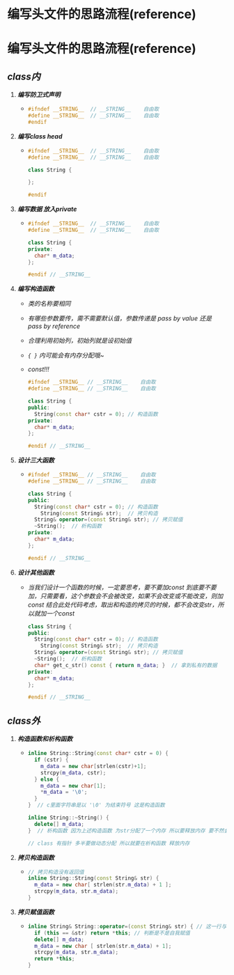 # 编写头文件的思路流程(reference)


# 编写头文件的思路流程(reference)

## ***class内***

1. ***编写防卫式声明***
   
   - ```cpp
     #ifndef __STRING__  // __STRING__    自由取
     #define __STRING__  // __STRING__    自由取
     #endif
     ```

2. ***编写class head***
   
   - ```cpp
     #ifndef __STRING__  // __STRING__    自由取
     #define __STRING__  // __STRING__    自由取
     
     class String {
     
     };
     
     #endif
     ```

3. ***编写数据 放入private***
   
   - ```cpp
     #ifndef __STRING__  // __STRING__    自由取
     #define __STRING__  // __STRING__    自由取
     
     class String {
     private:
       char* m_data;
     };
     
     #endif // __STRING__
     ```

4. ***编写构造函数***
   
   - *类的名称要相同*
   
   - *有哪些参数要传，需不需要默认值，参数传递是 pass by value 还是 pass by reference*
   
   - *合理利用初始列，初始列就是设初始值*
   
   - *`{ }` 内可能会有内存分配哦~*
   
   - *const!!!*
     
     ```cpp
     #ifndef __STRING__ // __STRING__    自由取
     #define __STRING__ // __STRING__    自由取
     
     class String {
     public:
       String(const char* cstr = 0); // 构造函数
     private:
       char* m_data;
     };
     
     #endif // __STRING__
     ```

5. ***设计三大函数***
   
   - ```cpp
     #ifndef __STRING__ // __STRING__    自由取
     #define __STRING__ // __STRING__    自由取
     
     class String {
     public:
       String(const char* cstr = 0); // 构造函数
         String(const String& str);  // 拷贝构造
       String& operator=(const String& str); // 拷贝赋值
       ~String();  // 析构函数
     private:
       char* m_data;
     };
     
     #endif // __STRING__
     ```

6. ***设计其他函数***
   
   - *当我们设计一个函数的时候，一定要思考，要不要加const*
     *到底要不要加，只需要看，这个参数会不会被改变，如果不会改变或不能改变，则加const*
     *结合此处代码考虑，取出和构造的拷贝的时候，都不会改变str，所以就加一个const*
     
     ```cpp
     class String {
     public:
       String(const char* cstr = 0); // 构造函数
         String(const String& str);  // 拷贝构造
       String& operator=(const String& str); // 拷贝赋值
       ~String();  // 析构函数
       char* get_c_str() const { return m_data; }  // 拿到私有的数据
     private:
       char* m_data;
     };
     
     #endif // __STRING__
     ```

## ***class外***

1. ***构造函数和析构函数***
   
   - ```cpp
     inline String::String(const char* cstr = 0) {
       if (cstr) {
         m_data = new char[strlen(cstr)+1];
         strcpy(m_data, cstr);
       } else {
         m_data = new char[1];
         *m_data = '\0';
       }
     }  // c里面字符串是以 '\0' 为结束符号 这是构造函数
     
     inline String::~String() {
       delete[] m_data;
     }  // 析构函数 因为上述构造函数 为str分配了一个内存 所以要释放内存 要不然会内存泄漏
     
     // class 有指针 多半要做动态分配 所以就要在析构函数 释放内存
     ```

2. ***拷贝构造函数***
   
   - ```cpp
     // 拷贝构造没有返回值
     inline String::String(const String& str) {
       m_data = new char[ strlen(str.m_data) + 1 ];
       strcpy(m_data, str.m_data);
     }
     ```

3. ***拷贝赋值函数***
   
   - ```cpp
     inline String& String::operator=(const String& str) { // 这一行与下一行的&不一样 第一行是引用(reference) 第二行是取"str"地址
       if (this == &str) return *this; // 判断是不是自我赋值
       delete[] m_data;
       m_data = new char [ strlen(str.m_data) + 1];
       strcpy(m_data, str.m_data);
       return *this;
     }
     ```

